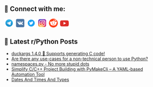 ## 🔎 Connect with me:
[<img src="https://github.com/bullbesh/bullbesh/blob/main/images/Telegram.png" width="32" height="32" />](https://t.me/bullbesh)
[<img src="https://github.com/bullbesh/bullbesh/blob/main/images/VK.png" width="32" height="32" />](https://vk.com/bullbesh)
[<img src="https://github.com/bullbesh/bullbesh/blob/main/images/Twitter.png" width="32" height="32" />](https://twitter.com/bullbesh1)
[<img src="https://github.com/bullbesh/bullbesh/blob/main/images/Instagram.png" width="32" height="32" />](https://www.instagram.com/bullbesh)
[<img src="https://github.com/bullbesh/bullbesh/blob/main/images/Reddit.png" width="32" height="32" />](https://www.reddit.com/user/bullbesh)
[<img src="https://github.com/bullbesh/bullbesh/blob/main/images/YouTube.png" width="32" height="32" />](https://www.youtube.com/channel/UCtfjRs6uzgq5mfm8S06WTcg)

## 📕 Latest r/Python Posts
<!-- BLOG-POST-LIST:START -->
- [duckargs 1.4.0 🦆 Supports generating C code!](https://www.reddit.com/r/Python/comments/17e4tkn/duckargs_140_supports_generating_c_code/)
- [Are there any use-cases for a non-technical person to use Python?](https://www.reddit.com/r/Python/comments/17e3u62/are_there_any_usecases_for_a_nontechnical_person/)
- [namespaces.py - No more stupid dots](https://www.reddit.com/r/Python/comments/17e370y/namespacespy_no_more_stupid_dots/)
- [Simplify C/C++ Project Building with PyMakeCli – A YAML-based Automation Tool](https://www.reddit.com/r/Python/comments/17e2zyj/simplify_cc_project_building_with_pymakecli_a/)
- [Dates And Times And Types](https://www.reddit.com/r/Python/comments/17dz8mb/dates_and_times_and_types/)
<!-- BLOG-POST-LIST:END -->
